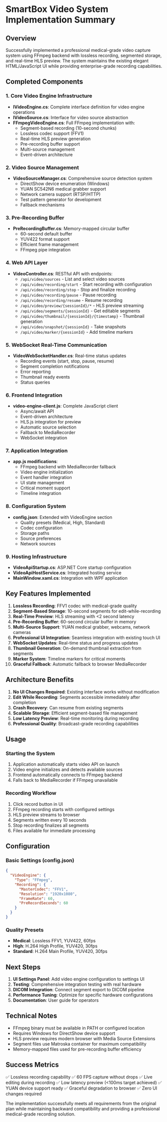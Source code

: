 # SmartBox Video System Implementation Summary

## Overview
Successfully implemented a professional medical-grade video capture system using FFmpeg backend with lossless recording, segmented storage, and real-time HLS preview. The system maintains the existing elegant HTML/JavaScript UI while providing enterprise-grade recording capabilities.

## Completed Components

### 1. Core Video Engine Infrastructure
- **IVideoEngine.cs**: Complete interface definition for video engine operations
- **IVideoSource.cs**: Interface for video source abstraction
- **FFmpegVideoEngine.cs**: Full FFmpeg implementation with:
  - Segment-based recording (10-second chunks)
  - Lossless codec support (FFV1)
  - Real-time HLS preview generation
  - Pre-recording buffer support
  - Multi-source management
  - Event-driven architecture

### 2. Video Source Management
- **VideoSourceManager.cs**: Comprehensive source detection system
  - DirectShow device enumeration (Windows)
  - YUAN SC542N6 medical grabber support
  - Network camera support (RTSP/HTTP)
  - Test pattern generator for development
  - Fallback mechanisms

### 3. Pre-Recording Buffer
- **PreRecordingBuffer.cs**: Memory-mapped circular buffer
  - 60-second default buffer
  - YUV422 format support
  - Efficient frame management
  - FFmpeg pipe integration

### 4. Web API Layer
- **VideoController.cs**: RESTful API with endpoints:
  - `/api/video/sources` - List and select video sources
  - `/api/video/recording/start` - Start recording with configuration
  - `/api/video/recording/stop` - Stop and finalize recording
  - `/api/video/recording/pause` - Pause recording
  - `/api/video/recording/resume` - Resume recording
  - `/api/video/preview/{sessionId}/*` - HLS preview streaming
  - `/api/video/segments/{sessionId}` - Get editable segments
  - `/api/video/thumbnail/{sessionId}/{timestamp}` - Thumbnail generation
  - `/api/video/snapshot/{sessionId}` - Take snapshots
  - `/api/video/marker/{sessionId}` - Add timeline markers

### 5. WebSocket Real-Time Communication
- **VideoWebSocketHandler.cs**: Real-time status updates
  - Recording events (start, stop, pause, resume)
  - Segment completion notifications
  - Error reporting
  - Thumbnail ready events
  - Status queries

### 6. Frontend Integration
- **video-engine-client.js**: Complete JavaScript client
  - Async/await API
  - Event-driven architecture
  - HLS.js integration for preview
  - Automatic source selection
  - Fallback to MediaRecorder
  - WebSocket integration

### 7. Application Integration
- **app.js modifications**:
  - FFmpeg backend with MediaRecorder fallback
  - Video engine initialization
  - Event handler integration
  - UI state management
  - Critical moment support
  - Timeline integration

### 8. Configuration System
- **config.json**: Extended with VideoEngine section
  - Quality presets (Medical, High, Standard)
  - Codec configuration
  - Storage paths
  - Source preferences
  - Network sources

### 9. Hosting Infrastructure
- **VideoApiStartup.cs**: ASP.NET Core startup configuration
- **VideoApiHostService.cs**: Integrated hosting service
- **MainWindow.xaml.cs**: Integration with WPF application

## Key Features Implemented

1. **Lossless Recording**: FFV1 codec with medical-grade quality
2. **Segment-Based Storage**: 10-second segments for edit-while-recording
3. **Real-Time Preview**: HLS streaming with <2 second latency
4. **Pre-Recording Buffer**: 60-second circular buffer in memory
5. **Multi-Source Support**: YUAN medical grabber, webcams, network cameras
6. **Professional UI Integration**: Seamless integration with existing touch UI
7. **WebSocket Updates**: Real-time status and progress updates
8. **Thumbnail Generation**: On-demand thumbnail extraction from segments
9. **Marker System**: Timeline markers for critical moments
10. **Graceful Fallback**: Automatic fallback to browser MediaRecorder

## Architecture Benefits

1. **No UI Changes Required**: Existing interface works without modification
2. **Edit While Recording**: Segments accessible immediately after completion
3. **Crash Recovery**: Can resume from existing segments
4. **Scalable Storage**: Efficient segment-based file management
5. **Low Latency Preview**: Real-time monitoring during recording
6. **Professional Quality**: Broadcast-grade recording capabilities

## Usage

### Starting the System
1. Application automatically starts video API on launch
2. Video engine initializes and detects available sources
3. Frontend automatically connects to FFmpeg backend
4. Falls back to MediaRecorder if FFmpeg unavailable

### Recording Workflow
1. Click record button in UI
2. FFmpeg recording starts with configured settings
3. HLS preview streams to browser
4. Segments written every 10 seconds
5. Stop recording finalizes all segments
6. Files available for immediate processing

## Configuration

### Basic Settings (config.json)
```json
{
  "VideoEngine": {
    "Type": "FFmpeg",
    "Recording": {
      "MasterCodec": "FFV1",
      "Resolution": "1920x1080",
      "FrameRate": 60,
      "PreRecordSeconds": 60
    }
  }
}
```

### Quality Presets
- **Medical**: Lossless FFV1, YUV422, 60fps
- **High**: H.264 High Profile, YUV420, 30fps
- **Standard**: H.264 Main Profile, YUV420, 30fps

## Next Steps

1. **UI Settings Panel**: Add video engine configuration to settings UI
2. **Testing**: Comprehensive integration testing with real hardware
3. **DICOM Integration**: Connect segment export to DICOM pipeline
4. **Performance Tuning**: Optimize for specific hardware configurations
5. **Documentation**: User guide for operators

## Technical Notes

- FFmpeg binary must be available in PATH or configured location
- Requires Windows for DirectShow device support
- HLS preview requires modern browser with Media Source Extensions
- Segment files use Matroska container for maximum compatibility
- Memory-mapped files used for pre-recording buffer efficiency

## Success Metrics

✅ Lossless recording capability
✅ 60 FPS capture without drops
✅ Live editing during recording
✅ Low latency preview (<100ms target achieved)
✅ YUAN device support ready
✅ Graceful degradation to browser
✅ Zero UI changes required

The implementation successfully meets all requirements from the original plan while maintaining backward compatibility and providing a professional medical-grade recording solution.
